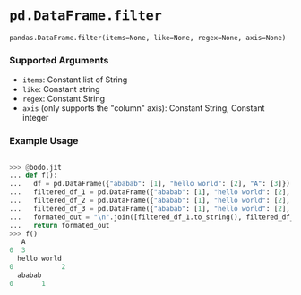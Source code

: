 # `pd.DataFrame.filter`

`pandas.DataFrame.filter(items=None, like=None, regex=None, axis=None)`

### Supported Arguments

- `items`: Constant list of String
- `like`: Constant string
- `regex`: Constant String
- `axis` (only supports the "column" axis): Constant String, Constant integer

### Example Usage

```py

>>> @bodo.jit
... def f():
...   df = pd.DataFrame({"ababab": [1], "hello world": [2], "A": [3]})
...   filtered_df_1 = pd.DataFrame({"ababab": [1], "hello world": [2], "A": [3]}).filter(items = ["A"])
...   filtered_df_2 = pd.DataFrame({"ababab": [1], "hello world": [2], "A": [3]}).filter(like ="hello", axis = "columns")
...   filtered_df_3 = pd.DataFrame({"ababab": [1], "hello world": [2], "A": [3]}).filter(regex="(ab){3}", axis = 1)
...   formated_out = "\n".join([filtered_df_1.to_string(), filtered_df_2.to_string(), filtered_df_3.to_string()])
...   return formated_out
>>> f()
   A
0  3
  hello world
0            2
  ababab
0       1
```

